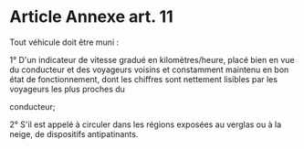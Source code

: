 # Article Annexe art. 11

Tout véhicule doit être muni :

1° D'un indicateur de vitesse gradué en kilomètres/heure, placé bien en vue du conducteur et des voyageurs voisins et constamment maintenu en bon état de fonctionnement, dont les chiffres sont nettement lisibles par les voyageurs les plus proches du

conducteur;

2° S'il est appelé à circuler dans les régions exposées au verglas ou à la neige, de dispositifs antipatinants.
